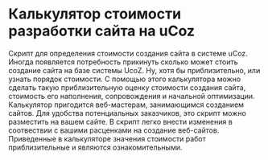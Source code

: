 # Калькулятор стоимости разработки сайта на uCoz
Скрипт для определения стоимости создания сайта в системе uCoz. Иногда появляется потребность прикинуть сколько может стоить создание сайта на базе системы UcoZ. Ну, хотя бы приблизительно, или узнать порядок стоимости. С помощью этого калькулятора можно сделать такую приблизительную оценку стоимости создания сайта, стоимость его наполнения, сопровождения и начальной оптимизации. Калькулятор пригодится веб-мастерам, занимающимся созданием сайтов. Для удобства потенциальных заказчиков, это скрипт можно разместить на вашем сайте. В скрипт легко внести изменения в соотвествии с вашими расценками на создание веб-сайтов. Приведенные в калькуляторе значения стоимости работ приблизительные и являются ознакомительными.
